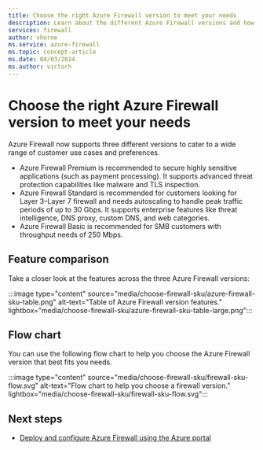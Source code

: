 ```yaml
---
title: Choose the right Azure Firewall version to meet your needs
description: Learn about the different Azure Firewall versions and how to choose the right one for your needs.
services: firewall
author: vhorne
ms.service: azure-firewall
ms.topic: concept-article
ms.date: 04/03/2024
ms.author: victorh
---
```


# Choose the right Azure Firewall version to meet your needs

Azure Firewall now supports three different versions to cater to a wide range of customer use cases and preferences.

- Azure Firewall Premium is recommended to secure highly sensitive applications (such as payment processing). It supports advanced threat protection capabilities like malware and TLS inspection.
- Azure Firewall Standard is recommended for customers looking for Layer 3–Layer 7 firewall and needs autoscaling to handle peak traffic periods of up to 30 Gbps. It supports enterprise features like threat intelligence, DNS proxy, custom DNS, and web categories.
- Azure Firewall Basic is recommended for SMB customers with throughput needs of 250 Mbps.

## Feature comparison

Take a closer look at the features across the three Azure Firewall versions:

:::image type="content" source="media/choose-firewall-sku/azure-firewall-sku-table.png" alt-text="Table of Azure Firewall version features." lightbox="media/choose-firewall-sku/azure-firewall-sku-table-large.png":::

## Flow chart

You can use the following flow chart to help you choose the Azure Firewall version that best fits you needs.

<!-- Art Library Source# ConceptArt-0-000-011 -->
:::image type="content" source="media/choose-firewall-sku/firewall-sku-flow.svg" alt-text="Flow chart to help you choose a firewall version." lightbox="media/choose-firewall-sku/firewall-sku-flow.svg":::

## Next steps

- [Deploy and configure Azure Firewall using the Azure portal](tutorial-firewall-deploy-portal.md)